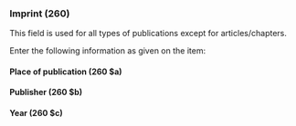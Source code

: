 ### Imprint (260)

This field is used for all types of publications except for articles/chapters.

Enter the following information as given on the item:

#### Place of publication (260 $a)

#### Publisher (260 $b)

#### Year (260 $c)
